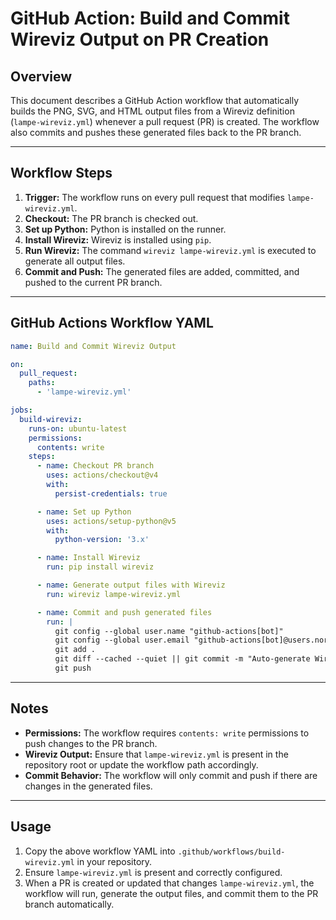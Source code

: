 # GitHub Action: Build and Commit Wireviz Output on PR Creation

## Overview

This document describes a GitHub Action workflow that automatically builds the PNG, SVG, and HTML output files from a Wireviz definition (`lampe-wireviz.yml`) whenever a pull request (PR) is created. The workflow also commits and pushes these generated files back to the PR branch.

---

## Workflow Steps

1. **Trigger:** The workflow runs on every pull request that modifies `lampe-wireviz.yml`.
2. **Checkout:** The PR branch is checked out.
3. **Set up Python:** Python is installed on the runner.
4. **Install Wireviz:** Wireviz is installed using `pip`.
5. **Run Wireviz:** The command `wireviz lampe-wireviz.yml` is executed to generate all output files.
6. **Commit and Push:** The generated files are added, committed, and pushed to the current PR branch.

---

## GitHub Actions Workflow YAML

```yaml
name: Build and Commit Wireviz Output

on:
  pull_request:
    paths:
      - 'lampe-wireviz.yml'

jobs:
  build-wireviz:
    runs-on: ubuntu-latest
    permissions:
      contents: write
    steps:
      - name: Checkout PR branch
        uses: actions/checkout@v4
        with:
          persist-credentials: true

      - name: Set up Python
        uses: actions/setup-python@v5
        with:
          python-version: '3.x'

      - name: Install Wireviz
        run: pip install wireviz

      - name: Generate output files with Wireviz
        run: wireviz lampe-wireviz.yml

      - name: Commit and push generated files
        run: |
          git config --global user.name "github-actions[bot]"
          git config --global user.email "github-actions[bot]@users.noreply.github.com"
          git add .
          git diff --cached --quiet || git commit -m "Auto-generate Wireviz output files"
          git push
```

---

## Notes

- **Permissions:** The workflow requires `contents: write` permissions to push changes to the PR branch.
- **Wireviz Output:** Ensure that `lampe-wireviz.yml` is present in the repository root or update the workflow path accordingly.
- **Commit Behavior:** The workflow will only commit and push if there are changes in the generated files.

---

## Usage

1. Copy the above workflow YAML into `.github/workflows/build-wireviz.yml` in your repository.
2. Ensure `lampe-wireviz.yml` is present and correctly configured.
3. When a PR is created or updated that changes `lampe-wireviz.yml`, the workflow will run, generate the output files, and commit them to the PR branch automatically.

